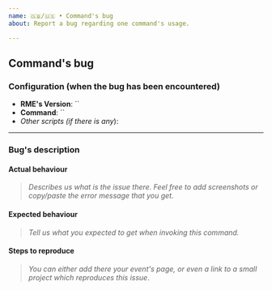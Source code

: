 ```yaml
---
name: 🇬🇧/🇺🇸 • Command's bug
about: Report a bug regarding one command's usage.

---
```


## Command's bug

### Configuration (when the bug has been encountered)

- **RME's Version**: ``
- **Command**: ``
- *Other scripts (if there is any*):

---

### Bug's description

#### Actual behaviour

> *Describes us what is the issue there. Feel free to add screenshots or copy/paste the error message that you get.*

#### Expected behaviour

> *Tell us what you expected to get when invoking this command.*

#### Steps to reproduce

> *You can either add there your event's page, or even a link to a small project which reproduces this issue*.